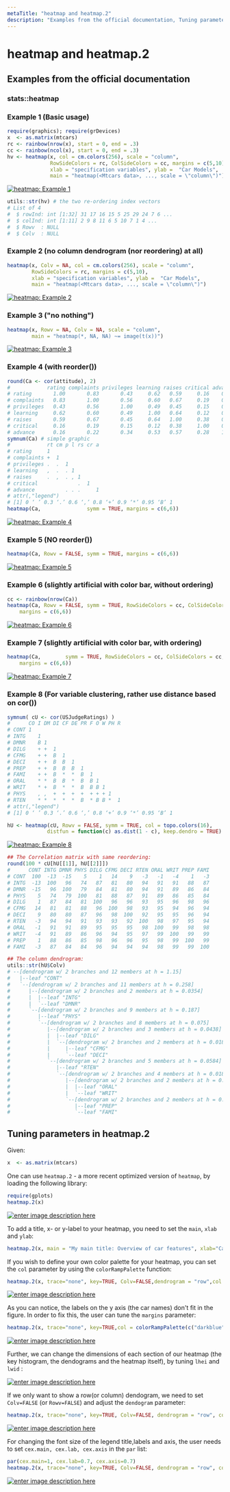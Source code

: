```yaml
---
metaTitle: "heatmap and heatmap.2"
description: "Examples from the official documentation, Tuning parameters in heatmap.2"
---
```


# heatmap and heatmap.2



## Examples from the official documentation


### stats::heatmap

### Example 1 (Basic usage)

```r
require(graphics); require(grDevices)
x  <- as.matrix(mtcars)
rc <- rainbow(nrow(x), start = 0, end = .3)
cc <- rainbow(ncol(x), start = 0, end = .3)
hv <- heatmap(x, col = cm.colors(256), scale = "column",
              RowSideColors = rc, ColSideColors = cc, margins = c(5,10),
              xlab = "specification variables", ylab =  "Car Models",
              main = "heatmap(<Mtcars data>, ..., scale = \"column\")")

```

[<img src="http://i.stack.imgur.com/I5iOz.png" alt="heatmap: Example 1" />](http://i.stack.imgur.com/I5iOz.png)

```r
utils::str(hv) # the two re-ordering index vectors
# List of 4
#  $ rowInd: int [1:32] 31 17 16 15 5 25 29 24 7 6 ...
#  $ colInd: int [1:11] 2 9 8 11 6 5 10 7 1 4 ...
#  $ Rowv  : NULL
#  $ Colv  : NULL

```

### Example 2 (no column dendrogram (nor reordering) at all)

```r
heatmap(x, Colv = NA, col = cm.colors(256), scale = "column",
        RowSideColors = rc, margins = c(5,10),
        xlab = "specification variables", ylab =  "Car Models",
        main = "heatmap(<Mtcars data>, ..., scale = \"column\")")

```

[<img src="http://i.stack.imgur.com/CTUrG.png" alt="heatmap: Example 2" />](http://i.stack.imgur.com/CTUrG.png)

### Example 3 ("no nothing")

```r
heatmap(x, Rowv = NA, Colv = NA, scale = "column",
        main = "heatmap(*, NA, NA) ~= image(t(x))")

```

[<img src="http://i.stack.imgur.com/S9ghV.png" alt="heatmap: Example 3" />](http://i.stack.imgur.com/S9ghV.png)

### Example 4 (with reorder())

```r
round(Ca <- cor(attitude), 2)
#            rating complaints privileges learning raises critical advance
# rating       1.00       0.83       0.43     0.62   0.59     0.16    0.16
# complaints   0.83       1.00       0.56     0.60   0.67     0.19    0.22
# privileges   0.43       0.56       1.00     0.49   0.45     0.15    0.34
# learning     0.62       0.60       0.49     1.00   0.64     0.12    0.53
# raises       0.59       0.67       0.45     0.64   1.00     0.38    0.57
# critical     0.16       0.19       0.15     0.12   0.38     1.00    0.28
# advance      0.16       0.22       0.34     0.53   0.57     0.28    1.00
symnum(Ca) # simple graphic
#            rt cm p l rs cr a
# rating     1                
# complaints +  1             
# privileges .  .  1          
# learning   ,  .  . 1        
# raises     .  ,  . , 1      
# critical             .  1   
# advance          . . .     1
# attr(,"legend")
# [1] 0 ‘ ’ 0.3 ‘.’ 0.6 ‘,’ 0.8 ‘+’ 0.9 ‘*’ 0.95 ‘B’ 1
heatmap(Ca,               symm = TRUE, margins = c(6,6))

```

[<img src="http://i.stack.imgur.com/eTnUi.png" alt="heatmap: Example 4" />](http://i.stack.imgur.com/eTnUi.png)

### Example 5 (**NO** reorder())

```r
heatmap(Ca, Rowv = FALSE, symm = TRUE, margins = c(6,6))

```

[<img src="http://i.stack.imgur.com/V4BQv.png" alt="heatmap: Example 5" />](http://i.stack.imgur.com/V4BQv.png)

### Example 6 (slightly artificial with color bar, without ordering)

```r
cc <- rainbow(nrow(Ca))
heatmap(Ca, Rowv = FALSE, symm = TRUE, RowSideColors = cc, ColSideColors = cc,
    margins = c(6,6))

```

[<img src="http://i.stack.imgur.com/TUNBF.png" alt="heatmap: Example 6" />](http://i.stack.imgur.com/TUNBF.png)

### Example 7 (slightly artificial with color bar, with ordering)

```r
heatmap(Ca,        symm = TRUE, RowSideColors = cc, ColSideColors = cc,
    margins = c(6,6))

```

[<img src="http://i.stack.imgur.com/0npYN.png" alt="heatmap: Example 7" />](http://i.stack.imgur.com/0npYN.png)

### Example 8 (For variable clustering, rather use distance based on cor())

```r
symnum( cU <- cor(USJudgeRatings) )
#      CO I DM DI CF DE PR F O W PH R
# CONT 1                             
# INTG    1                          
# DMNR    B 1                        
# DILG    + +  1                     
# CFMG    + +  B  1                  
# DECI    + +  B  B  1               
# PREP    + +  B  B  B  1            
# FAMI    + +  B  *  *  B  1         
# ORAL    * *  B  B  *  B  B 1       
# WRIT    * +  B  *  *  B  B B 1     
# PHYS    , ,  +  +  +  +  + + + 1   
# RTEN    * *  *  *  *  B  * B B *  1
# attr(,"legend")
# [1] 0 ‘ ’ 0.3 ‘.’ 0.6 ‘,’ 0.8 ‘+’ 0.9 ‘*’ 0.95 ‘B’ 1

hU <- heatmap(cU, Rowv = FALSE, symm = TRUE, col = topo.colors(16),
             distfun = function(c) as.dist(1 - c), keep.dendro = TRUE)

```

[<img src="http://i.stack.imgur.com/DCsSU.png" alt="heatmap: Example 8" />](http://i.stack.imgur.com/DCsSU.png)

```r
## The Correlation matrix with same reordering:
round(100 * cU[hU[[1]], hU[[2]]])
#      CONT INTG DMNR PHYS DILG CFMG DECI RTEN ORAL WRIT PREP FAMI
# CONT  100  -13  -15    5    1   14    9   -3   -1   -4    1   -3
# INTG  -13  100   96   74   87   81   80   94   91   91   88   87
# DMNR  -15   96  100   79   84   81   80   94   91   89   86   84
# PHYS    5   74   79  100   81   88   87   91   89   86   85   84
# DILG    1   87   84   81  100   96   96   93   95   96   98   96
# CFMG   14   81   81   88   96  100   98   93   95   94   96   94
# DECI    9   80   80   87   96   98  100   92   95   95   96   94
# RTEN   -3   94   94   91   93   93   92  100   98   97   95   94
# ORAL   -1   91   91   89   95   95   95   98  100   99   98   98
# WRIT   -4   91   89   86   96   94   95   97   99  100   99   99
# PREP    1   88   86   85   98   96   96   95   98   99  100   99
# FAMI   -3   87   84   84   96   94   94   94   98   99   99  100

```

```r
## The column dendrogram:
utils::str(hU$Colv)
# --[dendrogram w/ 2 branches and 12 members at h = 1.15]
#   |--leaf "CONT" 
#   `--[dendrogram w/ 2 branches and 11 members at h = 0.258]
#      |--[dendrogram w/ 2 branches and 2 members at h = 0.0354]
#      |  |--leaf "INTG" 
#      |  `--leaf "DMNR" 
#      `--[dendrogram w/ 2 branches and 9 members at h = 0.187]
#         |--leaf "PHYS" 
#         `--[dendrogram w/ 2 branches and 8 members at h = 0.075]
#            |--[dendrogram w/ 2 branches and 3 members at h = 0.0438]
#            |  |--leaf "DILG" 
#            |  `--[dendrogram w/ 2 branches and 2 members at h = 0.0189]
#            |     |--leaf "CFMG" 
#            |     `--leaf "DECI" 
#            `--[dendrogram w/ 2 branches and 5 members at h = 0.0584]
#               |--leaf "RTEN" 
#               `--[dendrogram w/ 2 branches and 4 members at h = 0.0187]
#                  |--[dendrogram w/ 2 branches and 2 members at h = 0.00657]
#                  |  |--leaf "ORAL" 
#                  |  `--leaf "WRIT" 
#                  `--[dendrogram w/ 2 branches and 2 members at h = 0.0101]
#                     |--leaf "PREP" 
#                     `--leaf "FAMI" 

```



## Tuning parameters in heatmap.2


Given:

```r
x  <- as.matrix(mtcars)

```

One can use `heatmap.2` - a more recent optimized version of `heatmap`, by loading the following library:

```r
require(gplots)
heatmap.2(x)

```

[<img src="https://i.stack.imgur.com/YxiM2.png" alt="enter image description here" />](https://i.stack.imgur.com/YxiM2.png)

To add a title, x- or y-label to your heatmap, you need to set the `main`, `xlab` and `ylab`:

```r
heatmap.2(x, main = "My main title: Overview of car features", xlab="Car features", ylab = "Car brands")

```

If you wish to define your own color palette for your heatmap, you can set the `col` parameter by using the `colorRampPalette` function:

```r
heatmap.2(x, trace="none", key=TRUE, Colv=FALSE,dendrogram = "row",col =  colorRampPalette(c("darkblue","white","darkred"))(100))

```

[<img src="https://i.stack.imgur.com/EY9Gd.png" alt="enter image description here" />](https://i.stack.imgur.com/EY9Gd.png)

As you can notice, the labels on the y axis (the car names) don't fit in the figure. In order to fix this, the user can tune the `margins` parameter:

```r
heatmap.2(x, trace="none", key=TRUE,col = colorRampPalette(c("darkblue","white","darkred"))(100), margins=c(5,8))

```

[<img src="https://i.stack.imgur.com/BUpAg.png" alt="enter image description here" />](https://i.stack.imgur.com/BUpAg.png)

Further, we can change the dimensions of each section of our heatmap (the key histogram, the dendograms and the heatmap itself), by tuning `lhei` and `lwid` :

[<img src="https://i.stack.imgur.com/irLBJ.png" alt="enter image description here" />](https://i.stack.imgur.com/irLBJ.png)

If we only want to show a row(or column) dendogram, we need to set `Colv=FALSE` (or `Rowv=FALSE`) and adjust the `dendogram` parameter:

```r
heatmap.2(x, trace="none", key=TRUE, Colv=FALSE, dendrogram = "row", col = colorRampPalette(c("darkblue","white","darkred"))(100), margins=c(5,8), lwid = c(5,15), lhei = c(3,15))

```

[<img src="https://i.stack.imgur.com/pc2ui.png" alt="enter image description here" />](https://i.stack.imgur.com/pc2ui.png)

For changing the font size of the legend title,labels and axis, the user needs to set `cex.main, cex.lab, cex.axis` in the `par` list:

```r
par(cex.main=1, cex.lab=0.7, cex.axis=0.7)
heatmap.2(x, trace="none", key=TRUE, Colv=FALSE, dendrogram = "row", col = colorRampPalette(c("darkblue","white","darkred"))(100), margins=c(5,8), lwid = c(5,15), lhei = c(5,15))

```

[<img src="https://i.stack.imgur.com/TMwhv.png" alt="enter image description here" />](https://i.stack.imgur.com/TMwhv.png)

